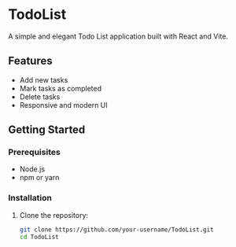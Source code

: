 # TodoList

A simple and elegant Todo List application built with React and Vite.

## Features

- Add new tasks
- Mark tasks as completed
- Delete tasks
- Responsive and modern UI

## Getting Started

### Prerequisites

- Node.js
- npm or yarn

### Installation

1. Clone the repository:
   ```sh
   git clone https://github.com/your-username/TodoList.git
   cd TodoList
